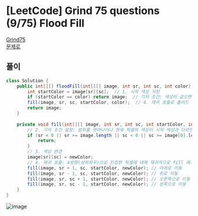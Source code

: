 # [LeetCode] Grind 75 questions (9/75) Flood Fill
<a href="https://www.techinterviewhandbook.org/grind75" target="_blank">Grind75</a>  
<a href="https://leetcode.com/problems/flood-fill/description/" target="_blank">문제로</a>

## 풀이
```java
class Solution {
    public int[][] floodFill(int[][] image, int sr, int sc, int color) {
        int startColor = image[sr][sc];  // 1. 시작 색상 저장
        if (startColor == color) return image;  // 기저 조건: 색상이 같으면 변경 불필요
        fill(image, sr, sc, startColor, color);  // 4. 재귀 호출로 플러드 필 시작
        return image;
    }
    
    private void fill(int[][] image, int sr, int sc, int startColor, int newColor) {
        // 2. 기저 조건 설정: 범위를 벗어나거나 현재 픽셀의 색상이 시작 색상과 다르면 재귀 호출을 종료합니다.
        if (sr < 0 || sr >= image.length || sc < 0 || sc >= image[0].length || image[sr][sc] != startColor) {
            return;
        }
        // 3. 색상 변경
        image[sr][sc] = newColor;
        // 4. 재귀 호출: 4방향(상하좌우)으로 인접한 픽셀에 대해 재귀적으로 fill 메서드를 호출하여 동일한 작업을 반복합니다.
        fill(image, sr + 1, sc, startColor, newColor); // 아래로 이동
        fill(image, sr - 1, sc, startColor, newColor); // 위로 이동
        fill(image, sr, sc + 1, startColor, newColor); // 오른쪽으로 이동
        fill(image, sr, sc - 1, startColor, newColor); // 왼쪽으로 이동
    }
}
```

![image](https://github.com/nullnull-kim/nullnull-kim.github.io/assets/77221161/1902aea0-3ac7-45ca-a706-ce916aa92a68)